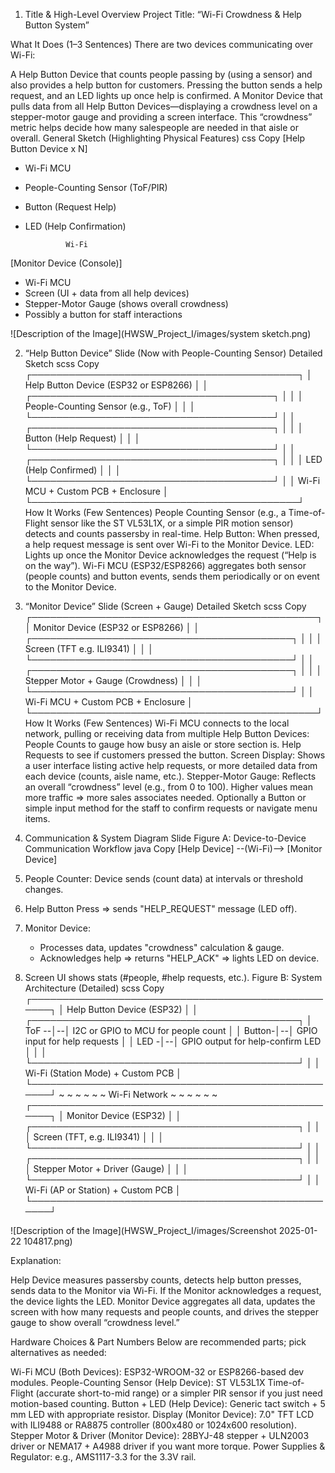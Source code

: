 1. Title & High-Level Overview
Project Title: “Wi-Fi Crowdness & Help Button System”

What It Does (1–3 Sentences)
There are two devices communicating over Wi-Fi:

A Help Button Device that counts people passing by (using a sensor) and also provides a help button for customers. Pressing the button sends a help request, and an LED lights up once help is confirmed.
A Monitor Device that pulls data from all Help Button Devices—displaying a crowdness level on a stepper-motor gauge and providing a screen interface. This “crowdness” metric helps decide how many salespeople are needed in that aisle or overall.
General Sketch (Highlighting Physical Features)
css
Copy
[Help Button Device x N]
 - Wi-Fi MCU
 - People-Counting Sensor (ToF/PIR)
 - Button (Request Help)
 - LED (Help Confirmation)
 
                Wi-Fi
                
[Monitor Device (Console)]
 - Wi-Fi MCU
 - Screen (UI + data from all help devices)
 - Stepper-Motor Gauge (shows overall crowdness)
 - Possibly a button for staff interactions

 ![Description of the Image](HWSW_Project_I/images/system sketch.png)

2. “Help Button Device” Slide (Now with People-Counting Sensor)
Detailed Sketch
scss
Copy
 ┌───────────────────────────────────────────┐
 │   Help Button Device (ESP32 or ESP8266)  │
 │ ┌───────────────────────────────────────┐ │
 │ │ People-Counting Sensor (e.g., ToF)   │ │
 │ └───────────────────────────────────────┘ │
 │ ┌───────────────────────────────────────┐ │
 │ │ Button (Help Request)               │ │
 │ └───────────────────────────────────────┘ │
 │ ┌───────────────────────────────────────┐ │
 │ │ LED (Help Confirmed)                │ │
 │ └───────────────────────────────────────┘ │
 │   Wi-Fi MCU + Custom PCB + Enclosure     │
 └───────────────────────────────────────────┘
How It Works (Few Sentences)
People Counting Sensor (e.g., a Time-of-Flight sensor like the ST VL53L1X, or a simple PIR motion sensor) detects and counts passersby in real-time.
Help Button: When pressed, a help request message is sent over Wi-Fi to the Monitor Device.
LED: Lights up once the Monitor Device acknowledges the request (“Help is on the way”).
Wi-Fi MCU (ESP32/ESP8266) aggregates both sensor (people counts) and button events, sends them periodically or on event to the Monitor Device.
3. “Monitor Device” Slide (Screen + Gauge)
Detailed Sketch
scss
Copy
 ┌──────────────────────────────────────────────┐
 │      Monitor Device (ESP32 or ESP8266)      │
 │ ┌──────────────────────────────────────────┐ │
 │ │ Screen (TFT e.g. ILI9341)              │ │
 │ └──────────────────────────────────────────┘ │
 │ ┌──────────────────────────────────────────┐ │
 │ │ Stepper Motor + Gauge (Crowdness)      │ │
 │ └──────────────────────────────────────────┘ │
 │   Wi-Fi MCU + Custom PCB + Enclosure       │
 └──────────────────────────────────────────────┘
How It Works (Few Sentences)
Wi-Fi MCU connects to the local network, pulling or receiving data from multiple Help Button Devices:
People Counts to gauge how busy an aisle or store section is.
Help Requests to see if customers pressed the button.
Screen Display: Shows a user interface listing active help requests, or more detailed data from each device (counts, aisle name, etc.).
Stepper-Motor Gauge: Reflects an overall “crowdness” level (e.g., from 0 to 100). Higher values mean more traffic => more sales associates needed.
Optionally a Button or simple input method for the staff to confirm requests or navigate menu items.
4. Communication & System Diagram Slide
Figure A: Device-to-Device Communication Workflow
java
Copy
[Help Device] --(Wi-Fi)--> [Monitor Device]

1. People Counter: Device sends (count data) at intervals or threshold changes.
2. Help Button Press => sends "HELP_REQUEST" message (LED off).
3. Monitor Device:
   - Processes data, updates "crowdness" calculation & gauge.
   - Acknowledges help => returns "HELP_ACK" => lights LED on device.
4. Screen UI shows stats (#people, #help requests, etc.).
Figure B: System Architecture (Detailed)
scss
Copy
       ┌───────────────────────────────────────────────────┐
       │          Help Button Device (ESP32)             │
       │  ┌───────────────────────────────────────────┐   │
   ToF --│--│ I2C or GPIO to MCU for people count    │   │
  Button-│--│ GPIO input for help requests           │   │
    LED -│--│ GPIO output for help-confirm LED       │   │
       │  └───────────────────────────────────────────┘   │
       │      Wi-Fi (Station Mode) + Custom PCB          │
       └───────────────────────────────────────────────────┘
                          ~ ~ ~ ~ ~ ~
                          Wi-Fi Network
                          ~ ~ ~ ~ ~ ~
       ┌───────────────────────────────────────────────────┐
       │           Monitor Device (ESP32)                 │
       │  ┌───────────────────────────────────────────┐   │
       │  │ Screen (TFT, e.g. ILI9341)               │   │
       │  └───────────────────────────────────────────┘   │
       │  ┌───────────────────────────────────────────┐   │
       │  │ Stepper Motor + Driver (Gauge)           │   │
       │  └───────────────────────────────────────────┘   │
       │      Wi-Fi (AP or Station) + Custom PCB          │
       └───────────────────────────────────────────────────┘

![Description of the Image](HWSW_Project_I/images/Screenshot 2025-01-22 104817.png)

Explanation:

Help Device measures passersby counts, detects help button presses, sends data to the Monitor via Wi-Fi. If the Monitor acknowledges a request, the device lights the LED.
Monitor Device aggregates all data, updates the screen with how many requests and people counts, and drives the stepper gauge to show overall “crowdness level.”


Hardware Choices & Part Numbers
Below are recommended parts; pick alternatives as needed:

Wi-Fi MCU (Both Devices):
ESP32-WROOM-32 or ESP8266-based dev modules.
People-Counting Sensor (Help Device):
ST VL53L1X Time-of-Flight (accurate short-to-mid range)
or a simpler PIR sensor if you just need motion-based counting.
Button + LED (Help Device):
Generic tact switch + 5 mm LED with appropriate resistor.
Display (Monitor Device):
7.0" TFT LCD with ILI9488 or RA8875 controller (800x480 or 1024x600 resolution).
Stepper Motor & Driver (Monitor Device):
28BYJ-48 stepper + ULN2003 driver
or NEMA17 + A4988 driver if you want more torque.
Power Supplies & Regulator:
e.g., AMS1117-3.3 for the 3.3V rail.